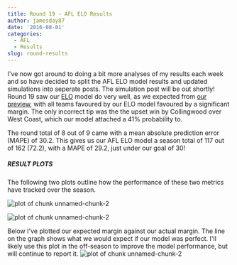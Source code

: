 ```yaml
---
title: Round 19 - AFL ELO Results
author: jamesday87
date: '2016-08-01'
categories:
  - AFL
  - Results
slug: round-results
---
```


I've now got around to doing a bit more analyses of my results each week and so have decided to split the AFL ELO model results and updated simulations into seperate posts. The simulation post will be out shortly! Round 19 saw our [ELO](http://plussixoneblog.com/2016/05/23/my-elo-rating-system-explained/) model do very well, as we expected from [our preview](http://plussixoneblog.com/2016/07/29/round-prediction/), with all teams favoured by our ELO model favoured by a significant margin. The only incorrect tip was the the upset win by Collingwood over West Coast, which our model attached a 41% probability to.

The round total of 8 out of 9 came with a mean absolute prediction error (MAPE) of 30.2. This gives us our AFL ELO model a season total of 117 out of 162 (72.2), with a MAPE of 29.2, just under our goal of 30!

##### RESULT PLOTS

The following two plots outline how the performance of these two metrics have tracked over the season.

![plot of chunk unnamed-chunk-2](http://plussixoneblog.com/img/2016/08/unnamed-chunk-2-1.png)

![plot of chunk unnamed-chunk-2](http://plussixoneblog.com/img/2016/08/unnamed-chunk-2-2.png)

Below I've plotted our expected margin against our actual margin. The line on the graph shows what we would expect if our model was perfect. I'll likely use this plot in the off-season to improve the model performance, but will continue to report it.
![plot of chunk unnamed-chunk-2](http://plussixoneblog.com/img/2016/08/unnamed-chunk-2-3.png)
